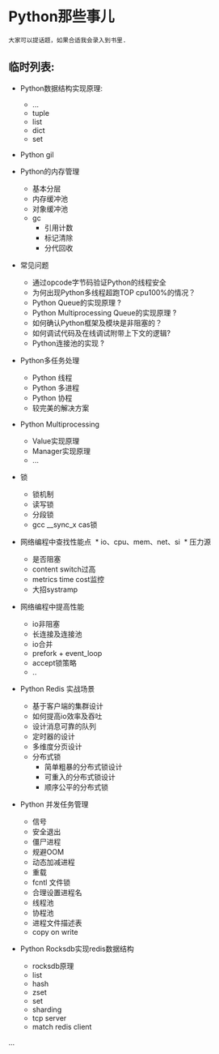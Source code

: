# Python那些事儿

`
大家可以提话题，如果合适我会录入到书里.
`

## 临时列表:

* Python数据结构实现原理:
  * ...
  * tuple
  * list
  * dict
  * set


* Python gil


* Python的内存管理
  * 基本分层
  * 内存缓冲池
  * 对象缓冲池
  * gc
    * 引用计数
    * 标记清除
    * 分代回收


* 常见问题
  * 通过opcode字节码验证Python的线程安全
  * 为何出现Python多线程超跑TOP cpu100%的情况？
  * Python Queue的实现原理 ?
  * Python Multiprocessing Queue的实现原理 ?
  * 如何确认Python框架及模块是非阻塞的？
  * 如何调试代码及在线调试附带上下文的逻辑?
  * Python连接池的实现 ?


* Python多任务处理
  * Python 线程
  * Python 多进程
  * Python 协程
  * 较完美的解决方案


* Python Multiprocessing
  * Value实现原理
  * Manager实现原理
  * ...


* 锁
  * 锁机制
  * 读写锁
  * 分段锁
  * gcc __sync_x cas锁


* 网络编程中查找性能点
  * io、cpu、mem、net、si
  * 压力源
  * 是否阻塞
  * content switch过高
  * metrics time cost监控
  * 大招systramp


* 网络编程中提高性能
  * io非阻塞
  * 长连接及连接池
  * io合并
  * prefork + event_loop
  * accept锁策略
  * ..


* Python Redis 实战场景
  * 基于客户端的集群设计
  * 如何提高io效率及吞吐
  * 设计消息可靠的队列
  * 定时器的设计
  * 多维度分页设计
  * 分布式锁
    * 简单粗暴的分布式锁设计
    * 可重入的分布式锁设计
    * 顺序公平的分布式锁


* Python 并发任务管理
  * 信号
  * 安全退出
  * 僵尸进程
  * 规避OOM
  * 动态加减进程
  * 重载
  * fcntl 文件锁
  * 合理设置进程名
  * 线程池
  * 协程池
  * 进程文件描述表
  * copy on write


* Python Rocksdb实现redis数据结构
  * rocksdb原理
  * list
  * hash
  * zset
  * set
  * sharding
  * tcp server
  * match redis client

...
